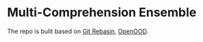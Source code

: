 # Multi-Comprehension Ensemble

The repo is bulit based on [Git Rebasin](https://github.com/samuela/git-re-basin), [OpenOOD](https://github.com/Jingkang50/OpenOOD).
